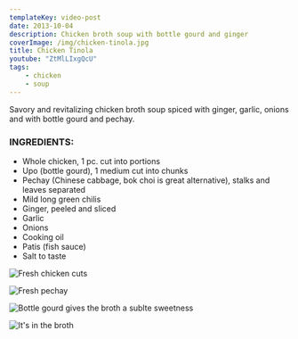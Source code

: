 ```yaml
---
templateKey: video-post
date: 2013-10-04
description: Chicken broth soup with bottle gourd and ginger
coverImage: /img/chicken-tinola.jpg
title: Chicken Tinola
youtube: "ZtMlLIxgQcU"
tags:
    - chicken
    - soup
---
```


Savory and revitalizing chicken broth soup spiced with ginger, garlic, onions and with bottle gourd and pechay.

### INGREDIENTS:
* Whole chicken, 1 pc. cut into portions
* Upo (bottle gourd), 1 medium cut into chunks
* Pechay (Chinese cabbage, bok choi is great alternative), stalks and leaves separated
* Mild long green chilis
* Ginger, peeled and sliced
* Garlic
* Onions
* Cooking oil
* Patis (fish sauce)
* Salt to taste

![Fresh chicken cuts](/img/fresh-chicken-cuts.jpg)

![Fresh pechay](/img/fresh-pechay.jpg)

![Bottle gourd gives the broth a sublte sweetness](/img/upo-cuts.jpg)

![It's in the broth](/img/chicken-broth-pot.jpg)

